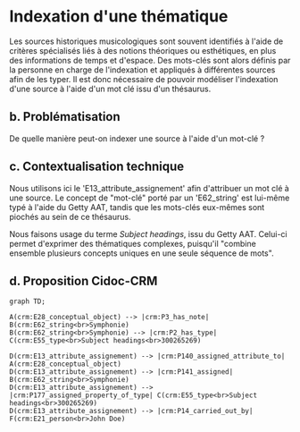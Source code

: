 # Indexation d'une thématique

Les sources historiques musicologiques sont souvent identifiés à l'aide de critères spécialisés liés à des notions théoriques ou esthétiques, en plus des informations de temps et d'espace. Des mots-clés sont alors définis par la personne en charge de l'indexation et appliqués à différentes sources afin de les typer. Il est donc nécessaire de pouvoir modéliser l'indexation d'une source à l'aide d'un mot clé issu d'un thésaurus.

## b. Problématisation

De quelle manière peut-on indexer une source à l'aide d'un mot-clé ?

## c. Contextualisation technique

Nous utilisons ici le 'E13_attribute_assignement' afin d'attribuer un mot clé à une source. Le concept de "mot-clé" porté par un 'E62_string' est lui-même typé à l'aide du Getty AAT, tandis que les mots-clés eux-mêmes sont piochés au sein de ce thésaurus.

Nous faisons usage du terme _Subject headings_, issu du Getty AAT. Celui-ci permet d'exprimer des thématiques complexes, puisqu'il "combine ensemble plusieurs concepts uniques en une seule séquence de mots". 

## d. Proposition Cidoc-CRM


```mermaid
graph TD;

A(crm:E28_conceptual_object) --> |crm:P3_has_note| B(crm:E62_string<br>Symphonie)
B(crm:E62_string<br>Symphonie) --> |crm:P2_has_type| C(crm:E55_type<br>Subject headings<br>300265269)

D(crm:E13_attribute_assignement) --> |crm:P140_assigned_attribute_to| A(crm:E28_conceptual_object)
D(crm:E13_attribute_assignement) --> |crm:P141_assigned| B(crm:E62_string<br>Symphonie)
D(crm:E13_attribute_assignement) --> |crm:P177_assigned_property_of_type| C(crm:E55_type<br>Subject headings<br>300265269)
D(crm:E13_attribute_assignement) --> |crm:P14_carried_out_by| F(crm:E21_person<br>John Doe)

```
